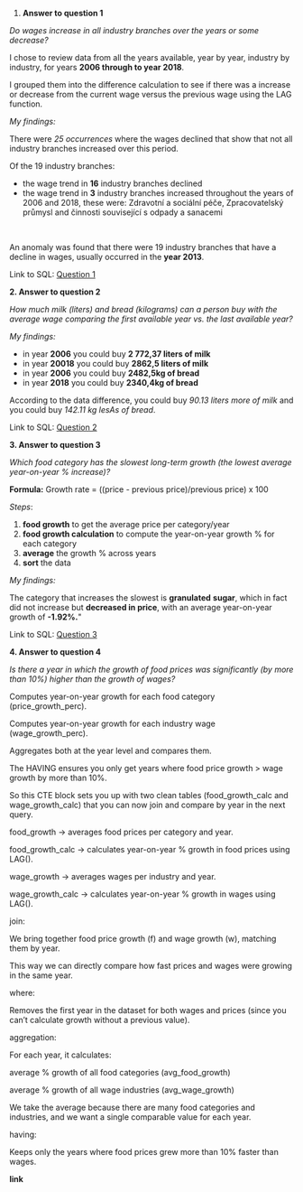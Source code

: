 1. **Answer to question 1**

*Do wages increase in all industry branches over the years or some decrease?*



I chose to review data from all the years available, year by year, industry by industry, for years **2006 through to year 2018**.

I grouped them into the difference calculation to see if there was a increase or decrease from the current wage versus the previous wage using the LAG function.



*My findings:*

There were *25 occurrences* where the wages declined that show that not all industry branches increased over this period.



Of the 19 industry branches:

* the wage trend in **16** industry branches declined
* the wage trend in **3** industry branches increased throughout the years of 2006 and 2018, these were: Zdravotní a sociální péče, Zpracovatelský průmysl and činnosti související s odpady a sanacemi

 

An anomaly was found that there were 19 industry branches that have a decline in wages, usually occurred in the **year 2013**.



Link to SQL: [Question 1](https://github.com/mludvik2/data-analytics-sql-project/blob/main/Question_1.sql)



**2. Answer to question 2**

*How much milk (liters) and bread (kilograms) can a person buy with the average wage comparing the first available year vs. the last available year?*



*My findings:*

* in year **2006** you could buy **2 772,37 liters of milk**
* in year **20018**  you could buy **2862,5 liters of milk**
* in year **2006** you could buy **2482,5kg of bread**
* in year **2018** you could buy **2340,4kg of bread**



According to the data difference, you could buy *90.13 liters more of milk* and you could buy *142.11 kg lesAs of bread*.



Link to SQL: [Question 2](https://github.com/mludvik2/data-analytics-sql-project/blob/main/Question_2.sql)



**3. Answer to question 3**

*Which food category has the slowest long-term growth (the lowest average year-on-year % increase)?*



**Formula:** Growth rate = ((price - previous price)/previous price) x 100



*Steps*:

1. **food growth** to get the average price per category/year
2. **food growth calculation** to compute the year-on-year growth % for each category
3. **average** the growth % across years
4. **sort** the data



*My findings:*

The category that increases the slowest is **granulated** **sugar**, which in fact did not increase but **decreased in price**, with an average year-on-year growth of **-1.92%.**"



Link to SQL: [Question 3](https://github.com/mludvik2/data-analytics-sql-project/blob/main/Question_3.sql)



**4. Answer to question 4**

*Is there a year in which the growth of food prices was significantly (by more than 10%) higher than the growth of wages?*



Computes year-on-year growth for each food category (price\_growth\_perc).



Computes year-on-year growth for each industry wage (wage\_growth\_perc).



Aggregates both at the year level and compares them.



The HAVING ensures you only get years where food price growth > wage growth by more than 10%.







So this CTE block sets you up with two clean tables (food\_growth\_calc and wage\_growth\_calc) that you can now join and compare by year in the next query.

food\_growth → averages food prices per category and year.



food\_growth\_calc → calculates year-on-year % growth in food prices using LAG().



wage\_growth → averages wages per industry and year.



wage\_growth\_calc → calculates year-on-year % growth in wages using LAG().





join:

We bring together food price growth (f) and wage growth (w), matching them by year.



This way we can directly compare how fast prices and wages were growing in the same year.



where:

Removes the first year in the dataset for both wages and prices (since you can’t calculate growth without a previous value).



aggregation:

For each year, it calculates:



average % growth of all food categories (avg\_food\_growth)



average % growth of all wage industries (avg\_wage\_growth)



We take the average because there are many food categories and industries, and we want a single comparable value for each year.



having: 

Keeps only the years where food prices grew more than 10% faster than wages.





**link**

